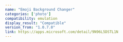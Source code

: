 ```yaml
---
name: "Emoji Background Changer"
categories: ['photo']
compatibility: emulation
display_result: "Compatible"
version_from: "1.0.7.0"
link: https://apps.microsoft.com/detail/9N96L5DSTL1N
---
```

